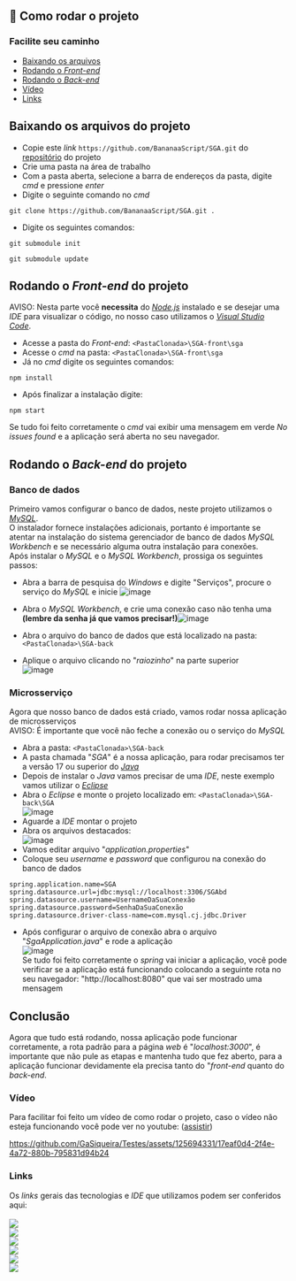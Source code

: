 ## :open_file_folder: Como rodar o projeto
### Facilite seu caminho
* [Baixando os arquivos](#BaixandoArquivos)
* [Rodando o *Front-end*](#RodandoFront)
* [Rodando o *Back-end*](#RodandoBack)
* [Vídeo](#video)
* [Links](#links)

## Baixando os arquivos do projeto<a name="BaixandoArquivos"/>
- Copie este *link* ```https://github.com/BananaaScript/SGA.git``` do [repositório](https://github.com/BananaaScript/SGA) do projeto
- Crie uma pasta na área de trabalho
- Com a pasta aberta, selecione a barra de endereços da pasta, digite *cmd* e pressione *enter*
- Digite o seguinte comando no *cmd*
```
git clone https://github.com/BananaaScript/SGA.git .
```
- Digite os seguintes comandos:
```
git submodule init
```
```
git submodule update
```
## Rodando o *Front-end* do projeto <a name="RodandoFront" />
AVISO: Nesta parte você **necessita** do [*Node.js*](https://nodejs.org/en/download/current) instalado e se desejar uma *IDE* para visualizar o código, no nosso caso utilizamos o [*Visual Studio Code*](https://code.visualstudio.com).
- Acesse a pasta do *Front-end*: ```<PastaClonada>\SGA-front\sga ```
- Acesse o *cmd* na pasta: ```<PastaClonada>\SGA-front\sga ```
- Já no *cmd* digite os seguintes comandos:
```
npm install
```
- Após finalizar a instalação digite:
```
npm start
```
Se tudo foi feito corretamente o *cmd* vai exibir uma mensagem em verde *No issues found* e a aplicação será aberta no seu navegador.

## Rodando o *Back-end* do projeto <a name="RodandoBack"/>
### Banco de dados
Primeiro vamos configurar o banco de dados, neste projeto utilizamos o [*MySQL*](https://dev.mysql.com/downloads/installer/).<br/>
O instalador fornece instalações adicionais, portanto é importante se atentar na instalação do sistema gerenciador de banco de dados *MySQL Workbench* e se necessário alguma outra instalação para conexões.<br/>
Após instalar o *MySQL* e o *MySQL Workbench*, prossiga os seguintes passos:
- Abra a barra de pesquisa do *Windows* e digite "Serviços", procure o serviço do *MySQL* e inicie ![image](https://github.com/GaSiqueira/Testes/assets/125694331/da08f082-bb79-4331-8b1e-f94995ad11b3)
- Abra o *MySQL Workbench*, e crie uma conexão caso não tenha uma **(lembre da senha já que vamos precisar!)**![image](https://github.com/GaSiqueira/Testes/assets/125694331/b3b125e8-5138-46c6-9e62-b8b6c9709cc6)

- Abra o arquivo do banco de dados que está localizado na pasta: ```<PastaClonada>\SGA-back``` 
- Aplique o arquivo clicando no "*raiozinho*" na parte superior <br/> ![image](https://github.com/GaSiqueira/Testes/assets/125694331/a2c42c4e-a569-4144-b772-3f035ac88547)
### Microsserviço
Agora que nosso banco de dados está criado, vamos rodar nossa aplicação de microsserviços<br/>
AVISO: É importante que você não feche a conexão ou o serviço do *MySQL*
- Abra a pasta: ```<PastaClonada>\SGA-back```
- A pasta chamada "*SGA*" é a nossa aplicação, para rodar precisamos ter a versão 17 ou superior do [*Java*](https://www.oracle.com/br/java/technologies/downloads/)
- Depois de instalar o *Java* vamos precisar de uma *IDE*, neste exemplo vamos utilizar o [*Eclipse*](https://eclipseide.org)
- Abra o *Eclipse* e monte o projeto localizado em: ```<PastaClonada>\SGA-back\SGA``` <br/> ![image](https://github.com/GaSiqueira/Testes/assets/125694331/1844f355-ece3-4e65-8559-3fea4ac68462)
- Aguarde a *IDE* montar o projeto
- Abra os arquivos destacados: <br/>![image](https://github.com/GaSiqueira/Testes/assets/125694331/797592da-b2bd-4746-9314-e8bc8702d9af)
- Vamos editar arquivo "*application.properties*"
- Coloque seu *username* e *password* que configurou na conexão do banco de dados
```
spring.application.name=SGA
spring.datasource.url=jdbc:mysql://localhost:3306/SGAbd
spring.datasource.username=UsernameDaSuaConexão
spring.datasource.password=SenhaDaSuaConexão
spring.datasource.driver-class-name=com.mysql.cj.jdbc.Driver
```
- Após configurar o arquivo de conexão abra o arquivo "*SgaApplication.java*" e rode a aplicação <br/> ![image](https://github.com/GaSiqueira/Testes/assets/125694331/e647a246-2a0c-4c12-9e26-6f37402b1ab9) <br/>
Se tudo foi feito corretamente o *spring* vai iniciar a aplicação, você pode verificar se a aplicação está funcionando colocando a seguinte rota no seu navegador: "http://localhost:8080" que vai ser mostrado uma mensagem

## Conclusão
Agora que tudo está rodando, nossa aplicação pode funcionar corretamente, a rota padrão para a página *web* é "*localhost:3000*", é importante que não pule as etapas e mantenha tudo que fez aberto, para a aplicação funcionar devidamente ela precisa tanto do "*front-end* quanto do *back-end*.
### Vídeo<a name="video"/>
Para facilitar foi feito um vídeo de como rodar o projeto, caso o vídeo não esteja funcionando você pode ver no youtube: ([assistir](https://youtu.be/JU2ztloM7h0))<br/>




https://github.com/GaSiqueira/Testes/assets/125694331/17eaf0d4-2f4e-4a72-880b-795831d94b24




### Links <a name="links"/>
Os *links* gerais das tecnologias e *IDE* que utilizamos podem ser conferidos aqui: <br/>
<br/>[![](https://img.shields.io/badge/Node%20js-339933?style=for-the-badge&logo=nodedotjs&logoColor=white)](https://nodejs.org/en)
<br/>[![](https://camo.githubusercontent.com/b0648ef7a9b6980ea27c1caaeb06d5c8503dbb4f9b4d9d7ca1df60a5edc14340/68747470733a2f2f696d672e736869656c64732e696f2f62616467652f6a6176612d2532334544384230302e7376673f7374796c653d666f722d7468652d6261646765266c6f676f3d6f70656e6a646b266c6f676f436f6c6f723d7768697465)](https://www.oracle.com/br/java/technologies/downloads/)
<br/>[![](https://img.shields.io/badge/Spring-6DB33F?style=for-the-badge&logo=spring&logoColor=white)](https://spring.io)
<br/>[![](https://img.shields.io/badge/MySQL-005C84?style=for-the-badge&logo=mysql&logoColor=white)](https://www.mysql.com/downloads/)
<br/>[![](https://img.shields.io/badge/VSCode-0078D4?style=for-the-badge&logo=visual%20studio%20code&logoColor=white)](https://code.visualstudio.com)
<br/>[![](https://img.shields.io/badge/Eclipse-2C2255?style=for-the-badge&logo=eclipse&logoColor=white)](https://eclipseide.org) 